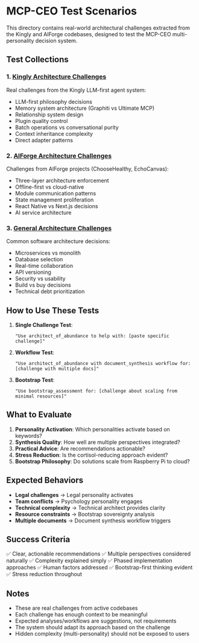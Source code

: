 # MCP-CEO Test Scenarios

This directory contains real-world architectural challenges extracted from the Kingly and AIForge codebases, designed to test the MCP-CEO multi-personality decision system.

## Test Collections

### 1. [Kingly Architecture Challenges](./kingly-challenges.md)
Real challenges from the Kingly LLM-first agent system:
- LLM-first philosophy decisions
- Memory system architecture (Graphiti vs Ultimate MCP)
- Relationship system design
- Plugin quality control
- Batch operations vs conversational purity
- Context inheritance complexity
- Direct adapter patterns

### 2. [AIForge Architecture Challenges](./aiforge-challenges.md)
Challenges from AIForge projects (ChooseHealthy, EchoCanvas):
- Three-layer architecture enforcement
- Offline-first vs cloud-native
- Module communication patterns
- State management proliferation
- React Native vs Next.js decisions
- AI service architecture

### 3. [General Architecture Challenges](./general-architecture-challenges.md)
Common software architecture decisions:
- Microservices vs monolith
- Database selection
- Real-time collaboration
- API versioning
- Security vs usability
- Build vs buy decisions
- Technical debt prioritization

## How to Use These Tests

1. **Single Challenge Test**:
   ```
   "Use architect_of_abundance to help with: [paste specific challenge]"
   ```

2. **Workflow Test**:
   ```
   "Use architect_of_abundance with document_synthesis workflow for: [challenge with multiple docs]"
   ```

3. **Bootstrap Test**:
   ```
   "Use bootstrap_assessment for: [challenge about scaling from minimal resources]"
   ```

## What to Evaluate

1. **Personality Activation**: Which personalities activate based on keywords?
2. **Synthesis Quality**: How well are multiple perspectives integrated?
3. **Practical Advice**: Are recommendations actionable?
4. **Stress Reduction**: Is the cortisol-reducing approach evident?
5. **Bootstrap Philosophy**: Do solutions scale from Raspberry Pi to cloud?

## Expected Behaviors

- **Legal challenges** → Legal personality activates
- **Team conflicts** → Psychology personality engages
- **Technical complexity** → Technical architect provides clarity
- **Resource constraints** → Bootstrap sovereignty analysis
- **Multiple documents** → Document synthesis workflow triggers

## Success Criteria

✅ Clear, actionable recommendations
✅ Multiple perspectives considered naturally
✅ Complexity explained simply
✅ Phased implementation approaches
✅ Human factors addressed
✅ Bootstrap-first thinking evident
✅ Stress reduction throughout

## Notes

- These are real challenges from active codebases
- Each challenge has enough context to be meaningful
- Expected analyses/workflows are suggestions, not requirements
- The system should adapt its approach based on the challenge
- Hidden complexity (multi-personality) should not be exposed to users